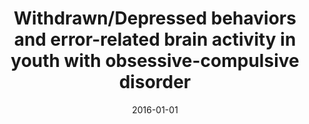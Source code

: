 ---
title: "Withdrawn/Depressed behaviors and error-related brain activity in youth with obsessive-compulsive disorder"
collection: publications
category: manuscripts
permalink: /publication/2016-withdrawn-depressed-ocd/
date: 2016-01-01
venue: "Journal of the American Academy of Child & Adolescent Psychiatry"
excerpt: "An enlarged ERN is a neural correlate of pediatric OCD that is independent of OCD symptom expression and severity. The finding of lower accuracy in pediatric cases requires replication. The relation between an enhanced ERN and withdrawn/depressed behaviors warrants further research in youth with OCD and other internalizing disorders."
paperurl: "https://pubmed.ncbi.nlm.nih.gov/27663946/"
citation: "Hanna GL, Liu Y, Isaacs YE, Ayoub AM, Torres JJ, O'Hara NB, Gehring WJ. Withdrawn/Depressed Behaviors and Error-Related Brain Activity in Youth With Obsessive-Compulsive Disorder. J Am Acad Child Adolesc Psychiatry. 2016 Oct;55(10):906-913.e2. doi: 10.1016/j.jaac.2016.06.012. Epub 2016 Aug 1. PMID: 27663946; PMCID: PMC5577943."
---